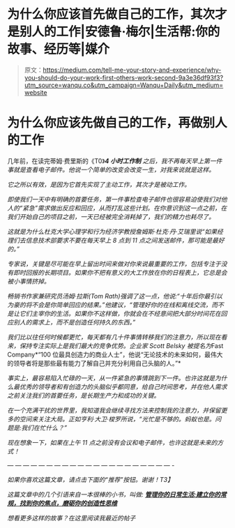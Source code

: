 # 为什么你应该首先做自己的工作，其次才是别人的工作|安德鲁·梅尔|生活帮:你的故事、经历等|媒介

> 原文：<https://medium.com/tell-me-your-story-and-experience/why-you-should-do-your-work-first-others-work-second-9a3e36df93f3?utm_source=wanqu.co&utm_campaign=Wanqu+Daily&utm_medium=website>



# 为什么你应该先做自己的工作，再做别人的工作

几年前，在读完蒂姆·费里斯的《T0》****4 小时工作制*** 之后，我不再每天早上第一件事就是查看电子邮件。他说一个简单的改变会改变一生，对我来说就是这样。*

*它之所以有效，是因为它首先实现了主动工作，其次才是被动工作。*

*即使我们一天中有明确的首要任务，第一件事检查电子邮件也很容易迫使我们对他人的“紧急”需求做出反应和回应，从而打乱这些计划。在你意识到这一点之前，在我们开始自己的项目之前，一天已经被完全消耗掉了，我们的精力也耗尽了。*

*这就是为什么杜克大学心理学和行为经济学教授詹姆斯·杜克·丹·艾瑞里说“如果经理们去信息技术部要求不要在每天早上 8 点到 11 点之间发送邮件，那可能是最好的。”*

*专家说，关键是尽可能在早上留出时间来做对你来说最重要的工作，包括专注于没有即时回报的长期项目。如果你不把有意义的大工作放在你的日程表上，它总是会被小事情挤掉。*

*畅销书作家兼研究员汤姆·拉斯(Tom Rath)强调了这一点，他说:“十年后你最引以为豪的将不会是你简单回应的结果。”他建议，“管理好你的在线和离线交流，而不是让它们主宰你的生活。如果你不这样做，你就会在不经意间把大部分时间花在回应别人的需求上，而不是创造任何持久的东西。”*

*我们比以往任何时候都更忙，每天都有几十件事情转移我们的注意力，所以现在看来，保持专注实际上是我们最大的竞争优势。企业家 Scott Belsky 被提名为*Fast Company*“100 位最具创造力的商业人士”，他说“无论技术的未来如何，最伟大的领导者将是那些最有能力了解自己并充分利用自己头脑的人。”*

*事实上，最容易陷入忙碌的一天，从一件紧急的事情跳到下一件。也许这就是为什么最优秀的领导者和有创造力的头脑似乎都同意，给自己时间思考，并在他人需求之前关注我们的首要任务，是长期生产力和成功的关键。*

*在一个充满干扰的世界里，我知道我会继续寻找方法来控制我的注意力，并保留更多的空间来关注大局。正如亨利·大卫·梭罗所说，“光忙是不够的。蚂蚁也是。问题是:我们在忙什么？”*

*现在想象一下，如果在上午 11 点之前没有会议和电子邮件，也许这就是未来的方式！*

*— — — — — — — — — — — — — — — — — — — — — -*

*如果你喜欢这篇文章，请点击下面的“推荐”按钮。谢谢！T3】*

*这篇文章中的几个引语来自一本很棒的小书，叫做: [***管理你的日常生活:建立你的常规，找到你的焦点，磨砺你的创造性思维***](http://www.amazon.com/Manage-Your-Day-Day-Creative/dp/1480576352)*

*想看更多这样的故事？在这里阅读我最近的帖子*


